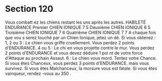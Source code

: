 # Section 120

Vous combatt ez les chiens restant les uns après les autres.
HABILETÉ ENDURANCE
Premier
CHIEN IONIQUE    7         5
Deuxième
CHIEN IONIQUE    6         5
Troisième
CHIEN IONIQUE    7         6
Quatrième
CHIEN IONIQUE    7         7
A chaque fois que vou s serez touché par un Chien Ionique, jetez un dé. Si vous obtenez :
1, 2 ou 3 : Le  chien vous griffe cruellement. Vous perdez 2 points d'ENDURANCE.
4 ou 5 : Le chi en vous projette contre le mur. Vous perdez 2 points d'ENDURANCE et
vous devez déduire 1 poi nt de votre force d'Attaque au prochain Assaut.
6 : Le chien vous mord. Tentez votre Chance. Si vous êtes Chanceux, vous perdez 3
points d'ENDURANCE. mais vous survivez. Si vous êtes Malchanceux, la morsure vous
est fatale.
Si vous êtes vainqueur, rendez -vous au  350 .